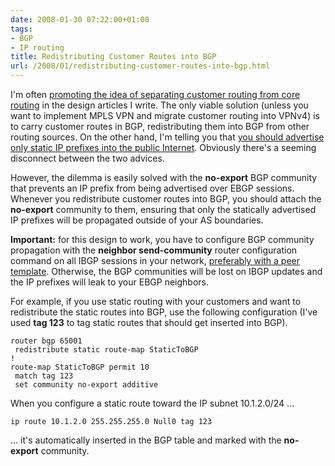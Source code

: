```yaml
---
date: 2008-01-30 07:22:00+01:00
tags:
- BGP
- IP routing
title: Redistributing Customer Routes into BGP
url: /2008/01/redistributing-customer-routes-into-bgp.html
---
```

I\'m often [promoting the idea of separating customer routing from core routing](http://searchtelecom.techtarget.com/tip/0,289483,sid103_gci1289458,00.html) in the design articles I write. The only viable solution (unless you want to implement MPLS VPN and migrate customer routing into VPNv4) is to carry customer routes in BGP, redistributing them into BGP from other routing sources. On the other hand, I'm telling you that [you should advertise only static IP prefixes into the public Internet](https://blog.ipspace.net/2008/01/bgp-essentials-advertising-public-ip.html). Obviously there's a seeming disconnect between the two advices.

However, the dilemma is easily solved with the **no-export** BGP community that prevents an IP prefix from being advertised over EBGP sessions. Whenever you redistribute customer routes into BGP, you should attach the **no-export** community to them, ensuring that only the statically advertised IP prefixes will be propagated outside of your AS boundaries.
<!--more-->
**Important:** for this design to work, you have to configure BGP community propagation with the **neighbor send-community** router configuration command on all IBGP sessions in your network, [preferably with a peer template](https://blog.ipspace.net/2008/01/bgp-essentials-peer-session-templates.html). Otherwise, the BGP communities will be lost on IBGP updates and the IP prefixes will leak to your EBGP neighbors.

For example, if you use static routing with your customers and want to redistribute the static routes into BGP, use the following configuration (I've used **tag 123** to tag static routes that should get inserted into BGP).

``` {.code}
router bgp 65001
 redistribute static route-map StaticToBGP
!
route-map StaticToBGP permit 10
 match tag 123
 set community no-export additive
```

When you configure a static route toward the IP subnet 10.1.2.0/24 ...

``` {.code}
ip route 10.1.2.0 255.255.255.0 Null0 tag 123
```

... it's automatically inserted in the BGP table and marked with the **no-export** community.
